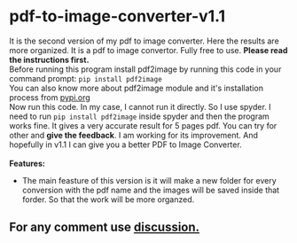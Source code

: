 # pdf-to-image-converter-v1.1
It is the second version of my pdf to image converter. Here the results are more organized.
It is a pdf to image convertor. Fully free to use. <b>Please read the instructions first.</b><br>
Before running this program install pdf2image by running this code in your command prompt:
<code>pip install pdf2image</code><br>
You can also know more about pdf2image module and it's installation process from <a href="https://pypi.org/project/pdf2image/">pypi.org</a><br>
Now run this code. In my case, I cannot run it directly. So I use spyder. I need to run <code>pip install pdf2image</code> inside spyder and then the program works fine.
It gives a very accurate result for 5 pages pdf. You can try for other and <b>give the feedback</b>. I am working for its improvement. And hopefully in v1.1 I can give you a better PDF to Image Converter.<br><br>
<b>Features:</b><br><ul><li>
  The main feasture of this version is it will make a new folder for every conversion with the pdf name and the images will be saved inside that forder. So that the work will be more organzed.</li></ul>
<h2>For any comment use <a href="https://github.com/NahinKhan113/pdf-to-image-converter-v1.0/discussions">discussion. </a></h2>
